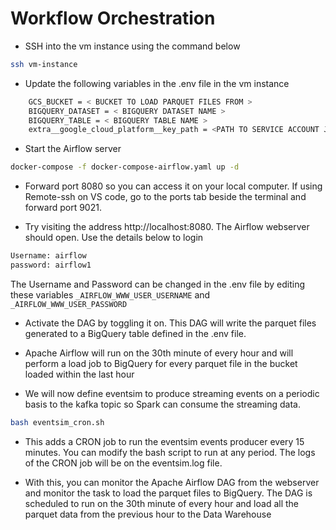 # Workflow Orchestration
- SSH into the vm instance using the command below
```sh
ssh vm-instance
```
- Update the following variables in the .env file in the vm instance
```sh
    GCS_BUCKET = < BUCKET TO LOAD PARQUET FILES FROM >
    BIGQUERY_DATASET = < BIGQUERY DATASET NAME >
    BIGQUERY_TABLE = < BIGQUERY TABLE NAME >
    extra__google_cloud_platform__key_path = <PATH TO SERVICE ACCOUNT JSON FILE>
```

- Start the Airflow server
```sh
docker-compose -f docker-compose-airflow.yaml up -d
```

- Forward port 8080 so you can access it on your local computer. If using Remote-ssh on VS code, go to the ports tab beside the terminal and forward port 9021.

- Try visiting the address http://localhost:8080. The Airflow webserver should open. Use the details below to login
```sh
Username: airflow
password: airflow1
```
The Username and Password can be changed in the .env file by editing these variables `_AIRFLOW_WWW_USER_USERNAME` and `_AIRFLOW_WWW_USER_PASSWORD`

- Activate the DAG by toggling it on. This DAG will write the parquet files generated to a BigQuery table defined in the .env file. 

- Apache Airflow will run on the 30th minute of every hour and will perform a load job to BigQuery for every parquet file in the bucket loaded within the last hour 

- We will now define eventsim to produce streaming events on a periodic basis to the kafka topic so Spark can consume the streaming data.
```sh
bash eventsim_cron.sh
```
- This adds a CRON job to run the eventsim events producer every 15 minutes. You can modify the bash script to run at any period. The logs of the CRON job will be on the eventsim.log file.

- With this, you can monitor the Apache Airflow DAG from the webserver and monitor the task to load the parquet files to BigQuery. The DAG is scheduled to run on the 30th minute of every hour and load all the parquet data from the previous hour to the Data Warehouse